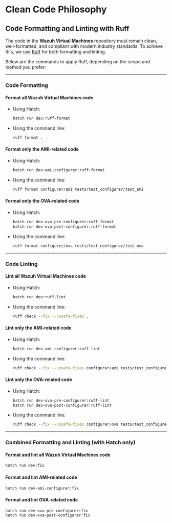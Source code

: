 # Clean Code Philosophy

## Code Formatting and Linting with Ruff

The code in the **Wazuh Virtual Machines** repository must remain clean, well-formatted, and compliant with modern industry standards. To achieve this, we use [Ruff](https://docs.astral.sh/ruff/) for both formatting and linting.

Below are the commands to apply Ruff, depending on the scope and method you prefer:

---

### Code Formatting

#### Format all Wazuh Virtual Machines code

- Using Hatch:

  ```bash
  hatch run dev:ruff-format
  ```

- Using the command line:

  ```bash
  ruff format .
  ```

#### Format only the AMI-related code

- Using Hatch:

  ```bash
  hatch run dev-ami-configurer:ruff-format
  ```

- Using the command line:

  ```bash
  ruff format configurer/ami tests/test_configurer/test_ami
  ```

#### Format only the OVA-related code

- Using Hatch:

  ```bash
  hatch run dev-ova-pre-configurer:ruff-format
  hatch run dev-ova-post-configurer:ruff-format
  ```

- Using the command line:

  ```bash
  ruff format configurer/ova tests/test_configurer/test_ova
  ```

---

### Code Linting

#### Lint all Wazuh Virtual Machines code

- Using Hatch:

  ```bash
  hatch run dev:ruff-lint
  ```

- Using the command line:

  ```bash
  ruff check --fix --unsafe-fixes .
  ```

#### Lint only the AMI-related code

- Using Hatch:

  ```bash
  hatch run dev-ami-configurer:ruff-lint
  ```

- Using the command line:

  ```bash
  ruff check --fix --unsafe-fixes configurer/ami tests/test_configurer/test_ami
  ```

#### Lint only the OVA-related code

- Using Hatch:

  ```bash
  hatch run dev-ova-pre-configurer:ruff-lint
  hatch run dev-ova-post-configurer:ruff-lint
  ```

- Using the command line:

  ```bash
  ruff check --fix --unsafe-fixes configurer/ova tests/test_configurer/test_ova
  ```

---

### Combined Formatting and Linting (with Hatch only)

#### Format and lint all Wazuh Virtual Machines code

```bash
hatch run dev:fix
```

#### Format and lint AMI-related code

```bash
hatch run dev-ami-configurer:fix
```

#### Format and lint OVA-related code

```bash
hatch run dev-ova-pre-configurer:fix
hatch run dev-ova-post-configurer:fix
```
